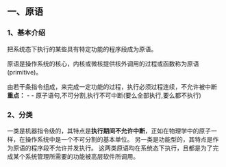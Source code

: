 

## 一、原语

### 1、基本介绍

把系统态下执行的某些具有特定功能的程序段成为原语。

原语是操作系统的核心，内核或微核提供核外调用的过程或函数称为原语(primitive)。

由若干条指令组成，来完成一定功能的过程，执行必须过程连续，不允许被中断
**重点：** - - 原子语句,不可分割,执行不可中断(要么全部执行,要么都不执行)

### 2、分类

一类是机器指令级的，其特点是**执行期间不允许中断**，正如在物理学中的原子一样，在操作系统中是一个不可分割的基本单位。
		另一类是功能型的，其特点是作为原语的程序段不允许并发执行。
这两类原语均在系统态下执行，且都是为了完成某个系统管理所需要的功能被高层软件所调用。